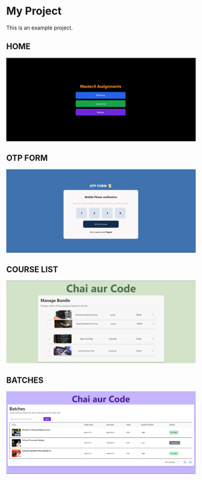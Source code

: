 # My Project

This is an example project.

## HOME

![Screenshot of the project](./masterji-assignments/src/assets/home.png)

## OTP FORM

![Screenshot of the project](./masterji-assignments/src/assets/otp-form.png)

## COURSE LIST

![Screenshot of the project](./masterji-assignments/src/assets/course-list.png)

## BATCHES

![Screenshot of the project](./masterji-assignments/src/assets/batches.png)


